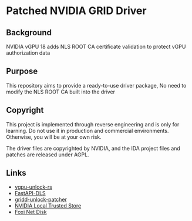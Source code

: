 # Patched NVIDIA GRID Driver

## Background

NVIDIA vGPU 18 adds NLS ROOT CA certificate validation to protect vGPU authorization data

## Purpose

This repository aims to provide a ready-to-use driver package, No need to modify the NLS ROOT CA built into the driver

## Copyright

This project is implemented through reverse engineering and is only for learning. Do not use it in production and commercial environments. Otherwise, you will be at your own risk.

The driver files are copyrighted by NVIDIA, and the IDA project files and patches are released under AGPL.

## Links

- [vgpu-unlock-rs](https://github.com/mbilker/vgpu_unlock-rs)
- [FastAPI-DLS](https://git.collinwebdesigns.de/oscar.krause/fastapi-dls)
- [gridd-unlock-patcher](https://git.collinwebdesigns.de/vgpu/gridd-unlock-patcher)
- [NVIDIA Local Trusted Store](https://git.collinwebdesigns.de/vgpu/nvlts)
- [Foxi Net Disk](https://alist.homelabproject.cc/foxipan)